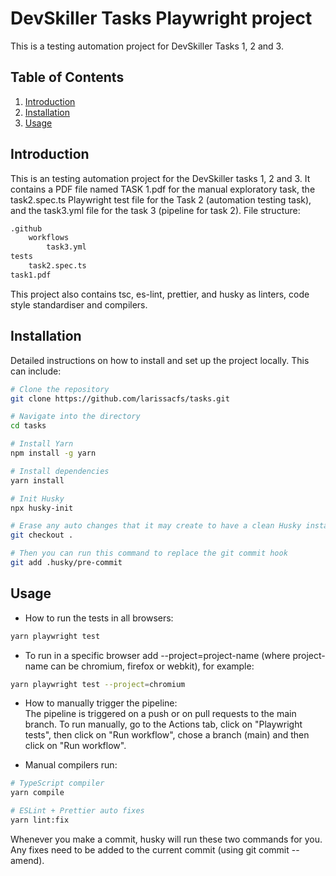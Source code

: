# DevSkiller Tasks Playwright project

This is a testing automation project for DevSkiller Tasks 1, 2 and 3.


## Table of Contents

1. [Introduction](#introduction)
2. [Installation](#installation)
3. [Usage](#usage)

## Introduction

This is an testing automation project for the DevSkiller tasks 1, 2 and 3. 
It contains a PDF file named TASK 1.pdf for the manual exploratory task, the task2.spec.ts Playwright test file for the Task 2 (automation testing task), and the task3.yml file for the task 3 (pipeline for task 2).
File structure:
```bash
.github
    workflows
        task3.yml
tests
    task2.spec.ts
task1.pdf
```
This project also contains tsc, es-lint, prettier, and husky as linters, code style standardiser and compilers.

## Installation

Detailed instructions on how to install and set up the project locally. This can include:
```bash
# Clone the repository
git clone https://github.com/larissacfs/tasks.git

# Navigate into the directory
cd tasks

# Install Yarn
npm install -g yarn

# Install dependencies 
yarn install

# Init Husky
npx husky-init

# Erase any auto changes that it may create to have a clean Husky instance
git checkout .

# Then you can run this command to replace the git commit hook
git add .husky/pre-commit
```

## Usage

- How to run the tests in all browsers:

```bash
yarn playwright test 
```

- To run in a specific browser add --project=project-name (where project-name can be chromium, firefox or webkit), for example:
```bash
yarn playwright test --project=chromium
```

- How to manually trigger the pipeline: 
<br/>The pipeline is triggered on a push or on pull requests to the main branch. To run manually, go to the Actions tab, click on "Playwright tests", then click on "Run workflow", chose a branch (main) and then click on "Run workflow".

- Manual compilers run:

```bash
# TypeScript compiler
yarn compile

# ESLint + Prettier auto fixes
yarn lint:fix
```
Whenever you make a commit, husky will run these two commands for you. Any fixes need to be added to the current commit (using git commit --amend).

